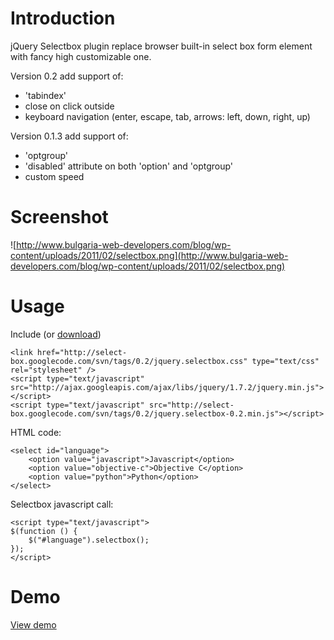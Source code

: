 # Introduction #
jQuery Selectbox plugin replace browser built-in select box form element with fancy high customizable one.



Version 0.2 add support of:
  * 'tabindex'
  * close on click outside
  * keyboard navigation (enter, escape, tab, arrows: left, down, right, up)

Version 0.1.3 add support of:
  * 'optgroup'
  * 'disabled' attribute on both 'option' and 'optgroup'
  * custom speed

# Screenshot #
![http://www.bulgaria-web-developers.com/blog/wp-content/uploads/2011/02/selectbox.png](http://www.bulgaria-web-developers.com/blog/wp-content/uploads/2011/02/selectbox.png)

# Usage #
Include (or [download](http://code.google.com/p/select-box/downloads/list))
```
<link href="http://select-box.googlecode.com/svn/tags/0.2/jquery.selectbox.css" type="text/css" rel="stylesheet" />
<script type="text/javascript" src="http://ajax.googleapis.com/ajax/libs/jquery/1.7.2/jquery.min.js"></script>
<script type="text/javascript" src="http://select-box.googlecode.com/svn/tags/0.2/jquery.selectbox-0.2.min.js"></script>
```

HTML code:
```
<select id="language">
    <option value="javascript">Javascript</option>
    <option value="objective-c">Objective C</option>
    <option value="python">Python</option>
</select>
```

Selectbox javascript call:
```
<script type="text/javascript">
$(function () {
    $("#language").selectbox();
});
</script>
```

# Demo #
[View demo](http://www.bulgaria-web-developers.com/projects/javascript/selectbox/)